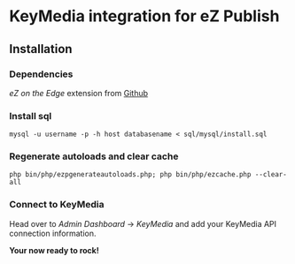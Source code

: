 # KeyMedia integration for eZ Publish

## Installation

### Dependencies
_eZ on the Edge_ extension from [Github](https://github.com/KeyteqLabs/ezote)

### Install sql

	mysql -u username -p -h host databasename < sql/mysql/install.sql

### Regenerate autoloads and clear cache

	php bin/php/ezpgenerateautoloads.php; php bin/php/ezcache.php --clear-all
	
### Connect to KeyMedia

Head over to _Admin Dashboard_ -> _KeyMedia_ and add your KeyMedia API connection information.
	
__Your now ready to rock!__
